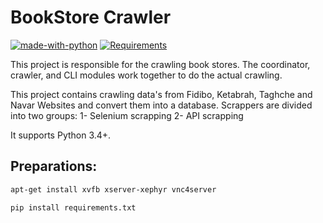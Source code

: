 # BookStore Crawler
[![made-with-python](https://img.shields.io/badge/Made%20with-Python-1f425f.svg)](https://www.python.org/)
[![Requirements](https://img.shields.io/badge/Requirements-See%20Here-orange)](https://github.com/xenups/book_scrapper/blob/9c1bb05d90333611e6d60b2081789370258e94b4/requirements.txt)

This project is responsible for the crawling book stores. The coordinator, crawler, and CLI modules work together to do the actual crawling.

This project contains crawling data's from Fidibo, Ketabrah, Taghche and Navar Websites and convert them into a database.
Scrappers are divided into two groups:
1- Selenium scrapping 
2- API scrapping

It supports Python 3.4+.
##
## Preparations:
```bash
apt-get install xvfb xserver-xephyr vnc4server
```
```bash
pip install requirements.txt
```